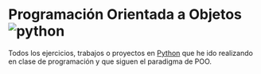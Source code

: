 # Programación Orientada a Objetos ![python][1]


Todos los ejercicios, trabajos o proyectos en [Python][2] que he ido realizando en clase de programación y que siguen el paradigma de POO.


  [1]: http://www.how2code.co.uk/wp-content/themes/twentytwelve_child/images/Python_logo_100x100.jpg
  [2]: https://www.python.org/
